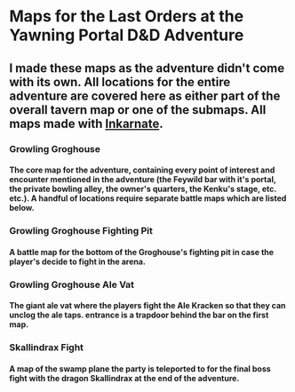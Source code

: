 # Maps for the Last Orders at the Yawning Portal D&D Adventure
## I made these maps as the adventure didn't come with its own. All locations for the entire adventure are covered here as either part of the overall tavern map or one of the submaps. All maps made with [Inkarnate](https://inkarnate.com/).

### Growling Groghouse
#### The core map for the adventure, containing every point of interest and encounter mentioned in the adventure (the Feywild bar with it's portal, the private bowling alley, the owner's quarters, the Kenku's stage, etc. etc.). A handful of locations require separate battle maps which are listed below.

### Growling Groghouse Fighting Pit
#### A battle map for the bottom of the Groghouse's fighting pit in case the player's decide to fight in the arena.

### Growling Groghouse Ale Vat
#### The giant ale vat where the players fight the Ale Kracken so that they can unclog the ale taps. entrance is a trapdoor behind the bar on the first map.

### Skallindrax Fight
#### A map of the swamp plane the party is teleported to for the final boss fight with the dragon Skallindrax at the end of the adventure.
